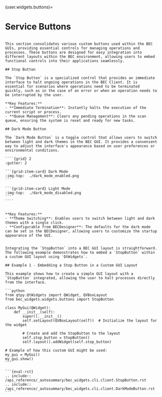 (user.widgets.buttons)=

# Service Buttons

`````{tab} Overview

This section consolidates various custom buttons used within the BEC GUIs, providing essential controls for managing operations and processes. These buttons are designed for easy integration into different layouts within the BEC environment, allowing users to embed functional controls into their applications seamlessly.

## Stop Button

The `Stop Button` is a specialized control that provides an immediate interface to halt ongoing operations in the BEC Client. It is essential for scenarios where operations need to be terminated quickly, such as in the case of an error or when an operation needs to be interrupted by the user.

**Key Features:**
- **Immediate Termination**: Instantly halts the execution of the current script or process.
- **Queue Management**: Clears any pending operations in the scan queue, ensuring the system is reset and ready for new tasks.

## Dark Mode Button

The `Dark Mode Button` is a toggle control that allows users to switch between light and dark themes in the BEC GUI. It provides a convenient way to adjust the interface's appearance based on user preferences or environmental conditions.

````{grid} 2
:gutter: 2

```{grid-item-card} Dark Mode
:img-top:  ./dark_mode_enabled.png
```

```{grid-item-card} Light Mode
:img-top:  ./dark_mode_disabled.png
```
````


**Key Features:**
- **Theme Switching**: Enables users to switch between light and dark themes with a single click.
- **Configurable from BECDesigner**: The defaults for the dark mode can be set in the BECDesigner, allowing users to customize the startup appearance of the GUI.
`````

````{tab} Examples

Integrating the `StopButton` into a BEC GUI layout is straightforward. The following example demonstrates how to embed a `StopButton` within a custom GUI layout using `QtWidgets`.

## Example 1 - Embedding a Stop Button in a Custom GUI Layout

This example shows how to create a simple GUI layout with a `StopButton` integrated, allowing the user to halt processes directly from the interface.

```python
from qtpy.QtWidgets import QWidget, QVBoxLayout
from bec_widgets.widgets.buttons import StopButton

class MyGui(QWidget):
    def __init__(self):
        super().__init__()
        self.setLayout(QVBoxLayout(self))  # Initialize the layout for the widget

        # Create and add the StopButton to the layout
        self.stop_button = StopButton()
        self.layout().addWidget(self.stop_button)

# Example of how this custom GUI might be used:
my_gui = MyGui()
my_gui.show()
```
````

````{tab} API
```{eval-rst} 
.. include:: /api_reference/_autosummary/bec_widgets.cli.client.StopButton.rst
.. include:: /api_reference/_autosummary/bec_widgets.cli.client.DarkModeButton.rst
```
````